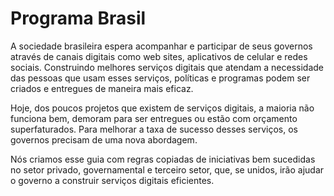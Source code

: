 # Programa Brasil

A sociedade brasileira espera acompanhar e participar de seus governos através de canais digitais como web sites, aplicativos de celular e redes sociais. Construindo melhores serviços digitais que atendam a necessidade das pessoas que usam esses serviços, políticas e programas podem ser criados e entregues de maneira mais eficaz.

Hoje, dos poucos projetos que existem de serviços digitais, a maioria não funciona bem, demoram para ser entregues ou estão com orçamento superfaturados. Para melhorar a taxa de sucesso desses serviços, os governos precisam de uma nova abordagem.

Nós criamos esse guia com regras copiadas de iniciativas bem sucedidas no setor privado, governamental e terceiro setor, que, se unidos, irão ajudar o governo a construir serviços digitais eficientes.